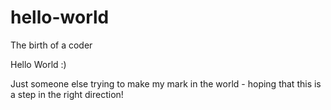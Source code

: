 # hello-world
The birth of a coder

Hello World :)

Just someone else trying to make my mark in the world - hoping that this is a step in the right direction!
